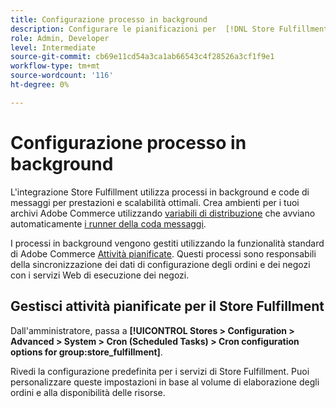 ```yaml
---
title: Configurazione processo in background
description: Configurare le pianificazioni per  [!DNL Store Fulfillment] processi in background utilizzati nella sincronizzazione dei dati con i servizi di evasione.
role: Admin, Developer
level: Intermediate
source-git-commit: cb69e11cd54a3ca1ab66543c4f28526a3cf1f9e1
workflow-type: tm+mt
source-wordcount: '116'
ht-degree: 0%

---
```



# Configurazione processo in background

L&#39;integrazione Store Fulfillment utilizza processi in background e code di messaggi per prestazioni e scalabilità ottimali. Crea ambienti per i tuoi archivi Adobe Commerce utilizzando [variabili di distribuzione](https://experienceleague.adobe.com/it/docs/commerce-cloud-service/user-guide/configure/env/stage/variables-deploy#cron_consumers_runner) che avviano automaticamente [i runner della coda messaggi](https://experienceleague.adobe.com/it/docs/commerce-operations/configuration-guide/message-queues/message-queue-framework).

I processi in background vengono gestiti utilizzando la funzionalità standard di Adobe Commerce [Attività pianificate](https://experienceleague.adobe.com/it/docs/commerce-admin/systems/tools/cron). Questi processi sono responsabili della sincronizzazione dei dati di configurazione degli ordini e dei negozi con i servizi Web di esecuzione dei negozi.

## Gestisci attività pianificate per il Store Fulfillment

Dall&#39;amministratore, passa a **[!UICONTROL Stores > Configuration > Advanced > System > Cron (Scheduled Tasks) > Cron configuration options for group:store_fulfillment]**.

Rivedi la configurazione predefinita per i servizi di Store Fulfillment. Puoi personalizzare queste impostazioni in base al volume di elaborazione degli ordini e alla disponibilità delle risorse.
